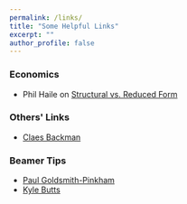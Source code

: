 ```yaml
---
permalink: /links/
title: "Some Helpful Links"
excerpt: ""
author_profile: false
---
```

### Economics
* Phil Haile on [Structural vs. Reduced Form](/files/helpful_materials/haile_slides/haile_slides.pdf)

### Others' Links
* [Claes Backman](https://sites.google.com/view/claesbackman/tips-for-phd-students)

### Beamer Tips
* [Paul Goldsmith-Pinkham](https://github.com/paulgp/beamer-tips/blob/master/slides.pdf)
* [Kyle Butts](https://github.com/kylebutts/templates)
